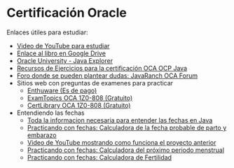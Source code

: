 <!DOCTYPE html> <html lang="es"> 
  <head> <meta charset="UTF-8"> <meta name="viewport" content="width=device-width, initial-scale=1.0"> 
   
  </head>
  <body> 
    <h1>Certificación Oracle</h1>
    <p>Enlaces útiles para estudiar:</p> 
    <ul> 
      <li><a href="https://www.youtube.com/watch?v=VXiCiPYqFMg&t=6677s">Video de YouTube para estudiar</a></li> 
      <li><a href="https://drive.google.com/drive/u/0/folders/18HwRCuU2PSuubbKkK8j1pUGAHY8ZtKzm">Enlace al libro en Google Drive</a></li> 
      <li><a href="https://mylearn.oracle.com/ou/learning-path/java-explorer/79726">Oracle University - Java Explorer</a></li> 
      <li><a href="https://enthuware.com/oca-ocp-java-certification-resources/268-oca-java-8-sample-questions">Recursos de Ejercicios para la certificación OCA OCP Java</a></li>
      <li><a href="https://coderanch.com/c/java">Foro donde se pueden plantear dudas: JavaRanch OCA Forum</a></li> 
      <li>
        <span>Sitios web con preguntas de examenes para practicar</span>
        <ul>
            <li><a href="https://enthuware.com/">Enthuware (Es de pago)</a></li>
            <li><a href="https://www.examtopics.com/exams/oracle/1z0-808/view/">ExamTopics OCA 1Z0-808 (Gratuito)</a></li>
            <li><a href="https://www.certlibrary.com/info/1z0-808">CertLibrary OCA 1Z0-808 (Gratuito) </a></li> 
        </ul>
     </li>
      <li>
        <span>Entendiendo las fechas</span>
        <ul>
            <li><a href="https://javautodidacta.es/tiempo-en-java-localdate-localtime/">Toda la informacion necesaria para entender las fechas en Java</a></li>
            <li><a href="https://github.com/FabyRossetto/CalculadoraMaternal">Practicando con fechas: Calculadora de la fecha probable de parto y embarazo</a></li>
            <li><a href="https://www.youtube.com/watch?v=qBzmSdkvg5U">Video de YouTube mostrando como funciona el proyecto anterior</a></li> 
          <li><a href="https://github.com/gianinazcurra/CalculadoraPeriodoMenstrual/blob/main/CalculadoraMenstruacion.java">Practicando con fechas: Calculadora del próximo periodo menstrual</a></li>
          <li><a href="https://github.com/SabriMallea/CalculadoraFertilidad/blob/master/src/certificacionOracle/CalculadoraDiasFertiles.java">Practicando con fechas: Calculadora de Fertilidad</a></li>
       </ul>
     </li>
    </ul> 
  </body> 
  </html>

